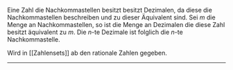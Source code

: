 Eine Zahl die Nachkommastellen besitzt besitzt Dezimalen, da diese die Nachkommastellen beschreiben und zu dieser Äquivalent sind.
Sei $m$ die Menge an Nachkommastellen, so ist die Menge an Dezimalen die diese Zahl besitzt äquivalent zu $m$.
Die $n$-te Dezimale ist folglich die $n$-te Nachkommastelle.

Wird in [[Zahlensets]] ab den rationale Zahlen gegeben.

---